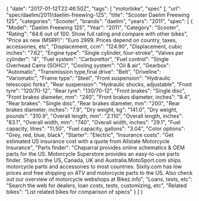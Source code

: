 {
    "date": "2017-01-12T22:46:50Z",
    "tags": [
        "motorbike",
        "spec"
    ],
    "url": "spec\/daelim\/2011\/daelim-freewing-125",
    "title": "Scooter Daelim Freewing 125",
    "categories": "Scooter",
    "brands": "daelim",
    "years": "2011",
    "spec": [
        {
            "Model": "Daelim Freewing 125",
            "Year": "2011",
            "Category": "Scooter",
            "Rating": "64.6 out of 100. Show full rating and compare with other bikes",
            "Price as new (MSRP)": "Euro 2999.  Prices depend on country, taxes, accessories, etc",
            "Displacement, ccm": "124.90",
            "Displacement, cubic inches": "7.62",
            "Engine type": "Single cylinder, four-stroke",
            "Valves per cylinder": "4",
            "Fuel system": "Carburettor",
            "Fuel control": "Single Overhead Cams (SOHC)",
            "Cooling system": "Oil & air",
            "Gearbox": "Automatic",
            "Transmission type,final drive": "Belt",
            "Driveline": "Variomatic",
            "Frame type": "Steel",
            "Front suspension": "Hydraulic telescopic forks",
            "Rear suspension": "Hydraulic shocks, adjustable",
            "Front tyre": "120\/70-12",
            "Rear tyre": "130\/70-12",
            "Front brakes": "Single disc",
            "Front brakes diameter, mm": "240",
            "Front brakes diameter, inches": "9.4",
            "Rear brakes": "Single disc",
            "Rear brakes diameter, mm": "200",
            "Rear brakes diameter, inches": "7.9",
            "Dry weight, kg": "141.0",
            "Dry weight, pounds": "310.9",
            "Overall length, mm": "2.110",
            "Overall length, inches": "83.1",
            "Overall width, mm": "740",
            "Overall width, inches": "29.1",
            "Fuel capacity, litres": "11.50",
            "Fuel capacity, gallons": "3.04",
            "Color options": "Grey, red, blue, black",
            "Starter": "Electric",
            "Insurance costs": "Get estimated US insurance cost with a quote from Allstate Motorcycle Insurance",
            "Parts finder": "Chaparral provides online schematics & OEM parts for the US.   Motorcycle Superstore provides an easy-to-use parts finder. Ships to the US, Canada, UK and Australia.MotoSport.com ships motorcycle parts and accessories to most countries.    Sixity.com has low prices and free shipping on ATV and motorcycle parts to the US. Also check out our overview of motorcycle webshops at Bikez.info",
            "Loans, tests, etc": "Search the web for dealers, loan costs, tests, customizing, etc",
            "Related bikes": "List related bikes for comparison of specs"
        }
    ]
}